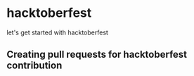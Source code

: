 # hacktoberfest
let's get started with hacktoberfest

## Creating pull requests for hacktoberfest contribution 
